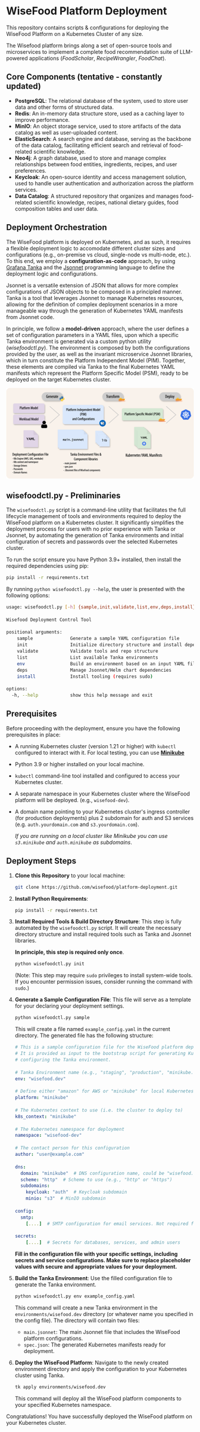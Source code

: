 # WiseFood Platform Deployment 
This repository contains scripts &amp; configurations for deploying the WiseFood Platform on a Kubernetes Cluster of any size.


The Wisefood platform brings along a set of open-source tools and microservices to implement a complete food recommendation suite of LLM-powered applications (_FoodScholar_, _RecipeWrangler_, _FoodChat_). 



## Core Components (tentative - constantly updated)
- **PostgreSQL**: The relational database of the system, used to store user data and other forms of structured data.
- **Redis**: An in-memory data structure store, used as a caching layer to improve performance.
- **MinIO**: An object storage service, used to store artifacts of the data catalog as well as user-uploaded content.
- **ElasticSearch**: A search engine and database, serving as the backbone of the data catalog, facilitating efficient search and retrieval of food-related scientific knowledge.
- **Neo4j**: A graph database, used to store and manage complex relationships between food entities, ingredients, recipes, and user preferences.
- **Keycloak**: An open-source identity and access management solution, used to handle user authentication and authorization across the platform services.
- **Data Catalog**: A structured repository that organizes and manages food-related scientific knowledge, recipes, national dietary guides, food composition tables and user data.

## Deployment Orchestration
The WiseFood platform is deployed on Kubernetes, and as such, it requires a flexible deployment logic to accomodate different cluster sizes and configurations (e.g., on-premise vs cloud, single-node vs multi-node, etc.). To this end, we employ a **configuration-as-code** approach, by using [Grafana Tanka](https://tanka.dev/) and the [Jsonnet](https://jsonnet.org/) programming language to define the deployment logic and configurations.

Jsonnet is a versatile extension of JSON that allows for more complex configurations of JSON objects to be composed in a principled manner. Tanka is a tool that leverages Jsonnet to manage Kubernetes resources, allowing for the definition of complex deployment scenarios in a more manageable way through the generation of Kubernetes YAML manifests from Jsonnet code.

In principle, we follow a **model-driven** approach, where the user defines a set of configuration parameters in a YAML files, upon which a specific Tanka environment is generated via a custom python utility (_wisefoodctl.py_). The environment is composed by both the configurations provided by the user, as well as the invariant microservice Jsonnet libraries, which in turn constitute the Platform Independent Model (PIM). Together, these elements are compiled via Tanka to the final Kubernetes YAML manifests which represent the Platform Specific Model (PSM), ready to be deployed on the target Kubernetes cluster.

![WiseFood Model-Driven Manifest Generation](./misc/models.png)

## wisefoodctl.py - Preliminaries
The `wisefoodctl.py` script is a command-line utility that facilitates the full lifecycle management of tools and environments required to deploy the WiseFood platform on a Kubernetes cluster. It significantly simplifies the deployment process for users with no prior experience with Tanka or Jsonnet, by automating the generation of Tanka environments and initial configuration of secrets and passwords over the selected Kubernetes cluster.

To run the script ensure you have Python 3.9+ installed, then install the required dependencies using pip:
```bash
pip install -r requirements.txt
```

By running `python wisefoodctl.py --help`, the user is presented with the following options:

```bash
usage: wisefoodctl.py [-h] {sample,init,validate,list,env,deps,install} ...

Wisefood Deployment Control Tool

positional arguments:
    sample              Generate a sample YAML configuration file
    init                Initialize directory structure and install dependencies
    validate            Validate tools and repo structure
    list                List available Tanka environments
    env                 Build an environment based on an input YAML file
    deps                Manage Jsonnet/Helm chart dependencies
    install             Install tooling (requires sudo)

options:
  -h, --help            show this help message and exit

```

## Prerequisites
Before proceeding with the deployment, ensure you have the following prerequisites in place:
- A running Kubernetes cluster (version 1.21 or higher) with `kubectl` configured to interact with it. For local testing, you can use [**Minikube**](https://minikube.sigs.k8s.io/docs/start/?arch=%2Fmacos%2Farm64%2Fstable%2Fbinary+download)
- Python 3.9 or higher installed on your local machine.
- `kubectl` command-line tool installed and configured to access your Kubernetes cluster.
- A separate namespace in your Kubernetes cluster where the WiseFood platform will be deployed. (e.g., `wisefood-dev`).
- A domain name pointing to your Kubernetes cluster's ingress controller (for production deployments) plus 2 subdomain for auth and S3 services (e.g. `auth.yourdomain.com` and `s3.yourdomain.com`). 

    *If you are running on a local cluster like Minikube you can use `s3.minikube` and `auth.minikube` as subdomains*.

## Deployment Steps
1. **Clone this Repository** to your local machine:
    ```bash
    git clone https://github.com/wisefood/platform-deployment.git
    ```

2. **Install Python Requirements**:
    ```bash
    pip install -r requirements.txt
    ```

3. **Install Required Tools & Build Directory Structure**: This step is fully automated by the `wisefoodctl.py` script. It will create the necessary directory structure and install required tools such as Tanka and Jsonnet libraries. 

    **In principle, this step is required only once**.
    ```bash
    python wisefoodctl.py init
    ```
    (Note: This step may require `sudo` privileges to install system-wide tools. If you encounter permission issues, consider running the command with `sudo`.)

4. **Generate a Sample Configuration File**: This file will serve as a template for your declaring your deployment settings.
    ```bash
    python wisefoodctl.py sample
    ```
    This will create a file named `example_config.yaml` in the current directory.
    The generated file has the following structure:
    ```yaml
    # This is a sample configuration file for the WiseFood platform deployment. 
    # It is provided as input to the bootstrap script for generating Kubernetes secrets and
    # configuring the Tanka environment.

    # Tanka Environment name (e.g., "staging", "production", "minikube.dev")
    env: "wisefood.dev"

    # Define either "amazon" for AWS or "minikube" for local Kubernetes
    platform: "minikube"

    # The Kubernetes context to use (i.e. the cluster to deploy to)
    k8s_context: "minikube"

    # The Kubernetes namespace for deployment
    namespace: "wisefood-dev"

    # The contact person for this configuration
    author: "user@example.com"

    dns:
      domain: "minikube"  # DNS configuration name, could be "wisefood.gr" or "wisefood-project.eu" for public configs
      scheme: "http"  # Scheme to use (e.g., "http" or "https")
      subdomains:
        keycloak: "auth"  # Keycloak subdomain
        minio: "s3"  # MinIO subdomain

    config:
      smtp: 
        [....]  # SMTP configuration for email services. Not required for local deployments

    secrets:
        [....]  # Secrets for databases, services, and admin users
    ```
    **Fill in the configuration file with your specific settings, including secrets and service configurations. Make sure to replace placeholder values with secure and appropriate values for your deployment.**

5. **Build the Tanka Environment**: Use the filled configuration file to generate the Tanka environment.
    ```bash
    python wisefoodctl.py env example_config.yaml
    ```
    This command will create a new Tanka environment in the `environments/wisefood.dev` directory (or whatever name you specified in the config file). The directory will contain two files:
    - `main.jsonnet`: The main Jsonnet file that includes the WiseFood platform configurations.
    - `spec.json`: The generated Kubernetes manifests ready for deployment.

6. **Deploy the WiseFood Platform**: Navigate to the newly created environment directory and apply the configuration to your Kubernetes cluster using Tanka.
    ```bash
    tk apply environments/wisefood.dev
    ```
    This command will deploy all the WiseFood platform components to your specified Kubernetes namespace.

Congratulations! You have successfully deployed the WiseFood platform on your Kubernetes cluster.